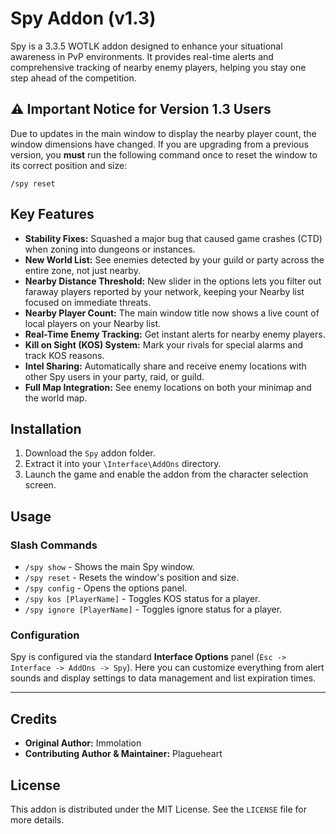 # Spy Addon (v1.3)

Spy is a 3.3.5 WOTLK addon designed to enhance your situational awareness in PvP environments. It provides real-time alerts and comprehensive tracking of nearby enemy players, helping you stay one step ahead of the competition.

## ⚠️ Important Notice for Version 1.3 Users

Due to updates in the main window to display the nearby player count, the window dimensions have changed. If you are upgrading from a previous version, you **must** run the following command once to reset the window to its correct position and size:

```
/spy reset
```

## Key Features

-   **Stability Fixes:** Squashed a major bug that caused game crashes (CTD) when zoning into dungeons or instances.
-   **New World List:** See enemies detected by your guild or party across the entire zone, not just nearby.
-   **Nearby Distance Threshold:** New slider in the options lets you filter out faraway players reported by your network, keeping your Nearby list focused on immediate threats.
-   **Nearby Player Count:** The main window title now shows a live count of local players on your Nearby list.
-   **Real-Time Enemy Tracking:** Get instant alerts for nearby enemy players.
-   **Kill on Sight (KOS) System:** Mark your rivals for special alarms and track KOS reasons.
-   **Intel Sharing:** Automatically share and receive enemy locations with other Spy users in your party, raid, or guild.
-   **Full Map Integration:** See enemy locations on both your minimap and the world map.

## Installation

1.  Download the `Spy` addon folder.
2.  Extract it into your `\Interface\AddOns` directory.
3.  Launch the game and enable the addon from the character selection screen.

## Usage

### Slash Commands

-   `/spy show` - Shows the main Spy window.
-   `/spy reset` - Resets the window's position and size.
-   `/spy config` - Opens the options panel.
-   `/spy kos [PlayerName]` - Toggles KOS status for a player.
-   `/spy ignore [PlayerName]` - Toggles ignore status for a player.

### Configuration

Spy is configured via the standard **Interface Options** panel (`Esc -> Interface -> AddOns -> Spy`). Here you can customize everything from alert sounds and display settings to data management and list expiration times.

---

## Credits

-   **Original Author:** Immolation
-   **Contributing Author & Maintainer:** Plagueheart

## License

This addon is distributed under the MIT License. See the `LICENSE` file for more details.